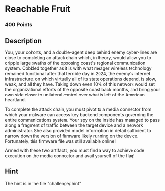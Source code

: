 # Reachable Fruit

### 400 Points

## Description
You, your cohorts, and a double-agent deep behind enemy cyber-lines are close to completing an attack chain which, in theory, would allow you to cripple large swaths of the opposing coast's regional communication system. Cobbled together as it is with what meager wireless technology remained functional after that terrible day in 2024, the enemy's internet infrastructure, on which virtually all of its state operations depend, is slow, weak, and all they have. Taking down even 10% of this network would set the organizational efforts of the opposite coast back months, and bring your own side closer to unilateral control over what is left of the American heartland.

To complete the attack chain, you must pivot to a media connector from which your malware can access key backend components governing the entire communications system. Your spy on the inside has managed to pass along a fragment of traffic between the target device and a network administrator. She also provided model information in detail sufficient to narrow down the version of firmware likely running on the device. Fortunately, this firmware file was still available online!

Armed with these two artifacts, you must find a way to achieve code execution on the media connector and avail yourself of the flag!

## Hint
The hint is in the file "challenge/.hint"
